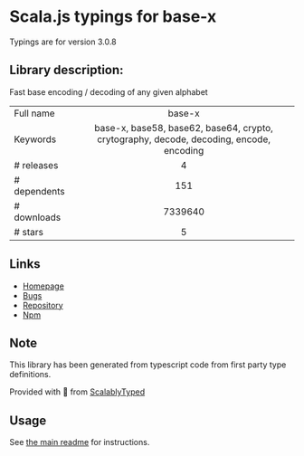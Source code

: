 
# Scala.js typings for base-x

Typings are for version 3.0.8

## Library description:
Fast base encoding / decoding of any given alphabet

|                    |                 |
| ------------------ | :-------------: |
| Full name          | base-x |
| Keywords           | base-x, base58, base62, base64, crypto, crytography, decode, decoding, encode, encoding |
| # releases         | 4 |
| # dependents       | 151 |
| # downloads        | 7339640 |
| # stars            | 5 |

## Links
- [Homepage](https://github.com/cryptocoinjs/base-x)
- [Bugs](https://github.com/cryptocoinjs/base-x/issues)
- [Repository](https://github.com/cryptocoinjs/base-x)
- [Npm](https://www.npmjs.com/package/base-x)
    


## Note
This library has been generated from typescript code from first party type definitions.

Provided with :purple_heart: from [ScalablyTyped](https://github.com/oyvindberg/ScalablyTyped)

## Usage
See [the main readme](../../readme.md) for instructions.



